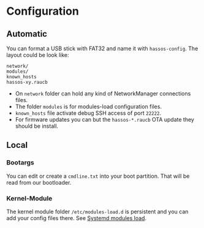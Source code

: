 # Configuration

## Automatic

You can format a USB stick with FAT32 and name it with `hassos-config`. The layout could be look like:
```
network/
modules/
known_hosts
hassos-xy.raucb
```

- On `network` folder can hold any kind of NetworkManager connections files.
- The folder `modules` is for modules-load configuration files.
- `known_hosts` file activate debug SSH access of port `22222`.
- For firmware updates you can but the `hassos-*.raucb` OTA update they should be install. 

## Local

### Bootargs

You can edit or create a `cmdline.txt` into your boot partition. That will be read from our bootloader.

### Kernel-Module

The kernel module folder `/etc/modules-load.d` is persistent and you can add your config files there. See [Systemd modules load][systemd-modules].


[systemd-modules]: https://www.freedesktop.org/software/systemd/man/modules-load.d.html
